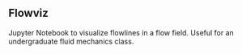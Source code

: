 ## Flowviz
Jupyter Notebook to visualize flowlines in a flow field. Useful for an undergraduate fluid mechanics class.
